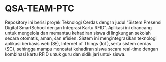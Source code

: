 # QSA-TEAM-PTC
Repository ini berisi proyek Teknologi Cerdas dengan judul “Sistem Presensi Digital SmartSchool dengan Integrasi Kartu RFID”. Aplikasi ini dirancang  untuk mengelola dan memantau kehadiran siswa di lingkungan sekolah secara otomatis, aman, dan efisien. Sistem ini mengintegrasikan teknologi aplikasi berbasis web (SE), Internet of Things (IoT), serta sistem cerdas (SC), sehingga mampu mencatat kehadiran siswa secara real-time dengan kombinasi kartu RFID untuk guru dan sidik jari untuk siswa.
